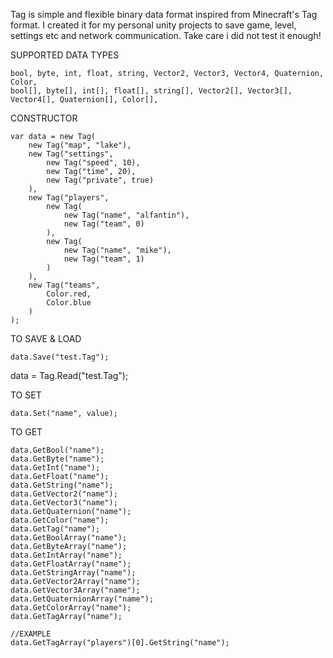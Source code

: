 Tag is simple and flexible binary data format inspired from Minecraft's Tag format.
I created it for my personal unity projects to save game, level, settings etc and network communication.
Take care i did not test it enough!

SUPPORTED DATA TYPES

    bool, byte, int, float, string, Vector2, Vector3, Vector4, Quaternion, Color,
    bool[], byte[], int[], float[], string[], Vector2[], Vector3[], Vector4[], Quaternion[], Color[],


CONSTRUCTOR

    var data = new Tag(
        new Tag("map", "lake"),
        new Tag("settings",
            new Tag("speed", 10),
            new Tag("time", 20),
            new Tag("private", true)
        ),
        new Tag("players",
            new Tag(
                new Tag("name", "alfantin"),
                new Tag("team", 0)
            ),
            new Tag(
                new Tag("name", "mike"),
                new Tag("team", 1)
            )
        ),
        new Tag("teams",
            Color.red,
            Color.blue
        )
    );

TO SAVE & LOAD

    data.Save("test.Tag");
data = Tag.Read("test.Tag");
    
TO SET

    data.Set("name", value);
    
TO GET

    data.GetBool("name");
    data.GetByte("name");
    data.GetInt("name");
    data.GetFloat("name");
    data.GetString("name");
    data.GetVector2("name");
    data.GetVector3("name");
    data.GetQuaternion("name");
    data.GetColor("name");
    data.GetTag("name");
    data.GetBoolArray("name");
    data.GetByteArray("name");
    data.GetIntArray("name");
    data.GetFloatArray("name");
    data.GetStringArray("name");
    data.GetVector2Array("name");
    data.GetVector3Array("name");
    data.GetQuaternionArray("name");
    data.GetColorArray("name");
    data.GetTagArray("name");
    
    //EXAMPLE
    data.GetTagArray("players")[0].GetString("name");


